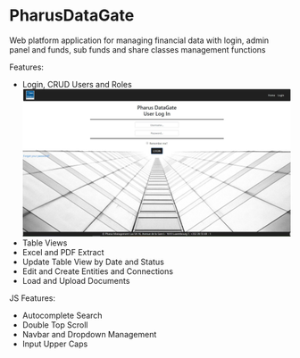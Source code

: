 
# PharusDataGate

Web platform application for managing financial data with login, admin panel and funds, sub funds and share classes management functions

Features: 
 - Login, CRUD Users and Roles
 ![](/Views/pharusLogin.JPG)
 - Table Views
 - Excel and PDF Extract
 - Update Table View by Date and Status 
 - Edit and Create Entities and Connections
 - Load and Upload Documents
 
 JS Features: 
  - Autocomplete Search
  - Double Top Scroll
  - Navbar and Dropdown Management
  - Input Upper Caps
